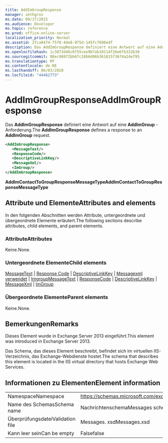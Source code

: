 ```yaml
---
title: AddImGroupResponse
manager: sethgros
ms.date: 09/17/2015
ms.audience: Developer
ms.topic: reference
ms.prod: office-online-server
localization_priority: Normal
ms.assetid: 2fca9474-f5f8-44e8-975d-145fc7696edf
description: Das AddImGroupResponse definiert eine Antwort auf eine AddImGroup-Anforderung.
ms.openlocfilehash: 1c3873d46c6f55cee9b7ab10114f26e6fb322b30
ms.sourcegitcommit: 88ec988f2bb67c1866d06b361615f3674a24e795
ms.translationtype: MT
ms.contentlocale: de-DE
ms.lasthandoff: 06/03/2020
ms.locfileid: "44462773"
---
```

# <a name="addimgroupresponse"></a><span data-ttu-id="ec620-103">AddImGroupResponse</span><span class="sxs-lookup"><span data-stu-id="ec620-103">AddImGroupResponse</span></span>

<span data-ttu-id="ec620-104">Das **AddImGroupResponse** definiert eine Antwort auf eine **AddImGroup** -Anforderung.</span><span class="sxs-lookup"><span data-stu-id="ec620-104">The **AddImGroupResponse** defines a response to an **AddImGroup** request.</span></span> 
  
```XML
<AddImGroupResponse>
   <MessageText/>
   <ResponseCode/>
   <DescriptiveLinkKey/>
   <MessageXml/>
   <ImGroup/>
</AddImGroupResponse>
```

 <span data-ttu-id="ec620-105">**AddImContactToGroupResponseMessageType**</span><span class="sxs-lookup"><span data-stu-id="ec620-105">**AddImContactToGroupResponseMessageType**</span></span>
## <a name="attributes-and-elements"></a><span data-ttu-id="ec620-106">Attribute und Elemente</span><span class="sxs-lookup"><span data-stu-id="ec620-106">Attributes and elements</span></span>

<span data-ttu-id="ec620-107">In den folgenden Abschnitten werden Attribute, untergeordnete und übergeordnete Elemente erläutert.</span><span class="sxs-lookup"><span data-stu-id="ec620-107">The following sections describe attributes, child elements, and parent elements.</span></span>
  
### <a name="attributes"></a><span data-ttu-id="ec620-108">Attribute</span><span class="sxs-lookup"><span data-stu-id="ec620-108">Attributes</span></span>

<span data-ttu-id="ec620-109">Keine.</span><span class="sxs-lookup"><span data-stu-id="ec620-109">None.</span></span>
  
### <a name="child-elements"></a><span data-ttu-id="ec620-110">Untergeordnete Elemente</span><span class="sxs-lookup"><span data-stu-id="ec620-110">Child elements</span></span>

<span data-ttu-id="ec620-111">[MessageText](messagetext.md)  |  [Response Code](responsecode.md)  |  [DescriptiveLinkKey](descriptivelinkkey.md)  |  [Messagexml verwendet](messagexml.md)  |  [Imgroup](imgroup.md)</span><span class="sxs-lookup"><span data-stu-id="ec620-111">[MessageText](messagetext.md) | [ResponseCode](responsecode.md) | [DescriptiveLinkKey](descriptivelinkkey.md) | [MessageXml](messagexml.md) | [ImGroup](imgroup.md)</span></span>
  
### <a name="parent-elements"></a><span data-ttu-id="ec620-112">Übergeordnete Elemente</span><span class="sxs-lookup"><span data-stu-id="ec620-112">Parent elements</span></span>

<span data-ttu-id="ec620-113">Keine.</span><span class="sxs-lookup"><span data-stu-id="ec620-113">None.</span></span>
  
## <a name="remarks"></a><span data-ttu-id="ec620-114">Bemerkungen</span><span class="sxs-lookup"><span data-stu-id="ec620-114">Remarks</span></span>

<span data-ttu-id="ec620-115">Dieses Element wurde in Exchange Server 2013 eingeführt.</span><span class="sxs-lookup"><span data-stu-id="ec620-115">This element was introduced in Exchange Server 2013.</span></span>
  
<span data-ttu-id="ec620-116">Das Schema, das dieses Element beschreibt, befindet sich im virtuellen IIS-Verzeichnis, das Exchange-Webdienste hostet.</span><span class="sxs-lookup"><span data-stu-id="ec620-116">The schema that describes this element is located in the IIS virtual directory that hosts Exchange Web Services.</span></span>
  
## <a name="element-information"></a><span data-ttu-id="ec620-117">Informationen zu Elementen</span><span class="sxs-lookup"><span data-stu-id="ec620-117">Element information</span></span>

|||
|:-----|:-----|
|<span data-ttu-id="ec620-118">Namespace</span><span class="sxs-lookup"><span data-stu-id="ec620-118">Namespace</span></span>  <br/> |https://schemas.microsoft.com/exchange/services/2006/messages  <br/> |
|<span data-ttu-id="ec620-119">Name des Schemas</span><span class="sxs-lookup"><span data-stu-id="ec620-119">Schema name</span></span>  <br/> |<span data-ttu-id="ec620-120">Nachrichtenschema</span><span class="sxs-lookup"><span data-stu-id="ec620-120">Messages schema</span></span>  <br/> |
|<span data-ttu-id="ec620-121">Überprüfungsdatei</span><span class="sxs-lookup"><span data-stu-id="ec620-121">Validation file</span></span>  <br/> |<span data-ttu-id="ec620-122">Messages. xsd</span><span class="sxs-lookup"><span data-stu-id="ec620-122">Messages.xsd</span></span>  <br/> |
|<span data-ttu-id="ec620-123">Kann leer sein</span><span class="sxs-lookup"><span data-stu-id="ec620-123">Can be empty</span></span>  <br/> |<span data-ttu-id="ec620-124">False</span><span class="sxs-lookup"><span data-stu-id="ec620-124">false</span></span>  <br/> |
   

